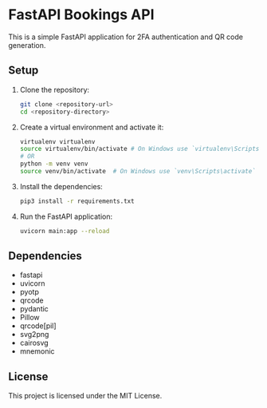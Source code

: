 # FastAPI Bookings API

This is a simple FastAPI application for 2FA authentication and QR code generation.

## Setup

1. Clone the repository:

   ```sh
   git clone <repository-url>
   cd <repository-directory>
   ```

2. Create a virtual environment and activate it:

   ```sh
   virtualenv virtualenv
   source virtualenv/bin/activate # On Windows use `virtualenv\Scripts\activate`
   # OR
   python -m venv venv
   source venv/bin/activate  # On Windows use `venv\Scripts\activate`
   ```

3. Install the dependencies:

   ```sh
   pip3 install -r requirements.txt
   ```

4. Run the FastAPI application:

   ```sh
   uvicorn main:app --reload
   ```

## Dependencies

- fastapi
- uvicorn
- pyotp
- qrcode
- pydantic
- Pillow
- qrcode[pil]
- svg2png
- cairosvg
- mnemonic

## License

This project is licensed under the MIT License.
